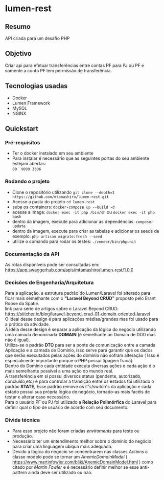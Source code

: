 # lumen-rest
## Resumo
API criada para um desafio PHP

## Objetivo
Criar api para efetuar transferências entre contas PF para PJ ou PF e 
somente a conta PF tem permissão de transferência.

## Tecnologias usadas

+ Docker
+ Lumen Framework
+ MySQL
+ NGINX

## Quickstart
### Pré-requisitos

+ Ter o docker instalado em seu ambiente
+ Para instalar é necessário que as seguintes portas do seu ambiente 
  estejam abertas:
<br>`80  9000 3306`
  
### Rodando o projeto

+ Clone o repositório utilizando `git clone --depth=1
  https://github.com/mtamashiro/lumen-rest.git`
+ Acesse a pasta do projeto `cd lumen-rest`
+ suba os containers: `docker-compose up --build -d`
+ acesse a image: `docker exec -it php /bin/sh` ou `docker exec -it php
  bash`
+ dentro da imagem, execute para adicionar as dependências: `composer update`
+ dentro da imagem, execute para criar as tabelas e adicionar os seeds
  de exemplo: `php artisan migrate:fresh --seed`
+ utilize o comando para rodar os testes: `./vendor/bin/phpunit`

### Documentação da API

As rotas disponíveis pode ser consultadas em: 
https://app.swaggerhub.com/apis/mtamashiro/lumen-rest/1.0.0

### Decisões de Engenharia/Arquitetura

Para a aplicação, a estrutura padrão do Lumen/Laravel foi alterado para 
ficar mais semelhante com o **"Laravel Beyond CRUD"** proposto pelo 
Brant 
Roose da Spatie.<br>
link para série de artigos sobre o Laravel Beyond CRUD:
https://stitcher.io/blog/laravel-beyond-crud-01-domain-oriented-laravel
<br>
O ideal desse design é para aplicações médias/grandes mas foi usado para
a prática da atividade.<br>
A idéia desse design é separar a aplicação da lógica do negócio 
utilizando uma camada denominada **DOMAIN** (é semelhante ao Domain de 
DDD mas não é igual).<br>
Utiliza-se o padrão **DTO** para ser a ponte de comunicação entre a 
camada 
Aplicação e a camada de Domínio, isso serve para garantir que os dados
que serão executados pelas ações do domínio não sofram alteração ( Isso
é especialmente importante porque o PHP possui tipagem fraca).<br>
Dentro do Domínio cada entidade executa diversas ações e cada ação é o
mais semelhante possível a uma ação do mundo real.<br>
A transferência em si possui diversos status (pendente, autorizado,
concluído,etc) e para controlar a transição entre os estados foi
utilizado o padrão **STATE**, Esse padrão remove os if's/switch's da 
aplicação e cada estado possui sua própria lógica de negócio, tornado-as
mais facéis de testar e alterar caso necessário.<br>
Para o usuário PF ou PJ foi utilizado a **Relação Polimórfica** do 
Laravel para definir qual o tipo de usuário de acordo com seu documento.

### Dívida técnica

+ Para esse projeto não foram criadas *enviroments* para teste ou produção.  
+ Necessário ter um entendimento melhor sobre o domínio do negócio para 
criar uma linguagem ubíqua mais adequada.
+ Devido a lógica do negócio se concentrarem nas classes *Actions* a 
classe modelo pode se tornar um *AnemicDomainModel* (
  https://www.martinfowler.com/bliki/AnemicDomainModel.html
  ) como citado por *Martin Fowler* e é necessário definir melhor se
  esse anti-pattern ainda deve ser utilizado ou não.
